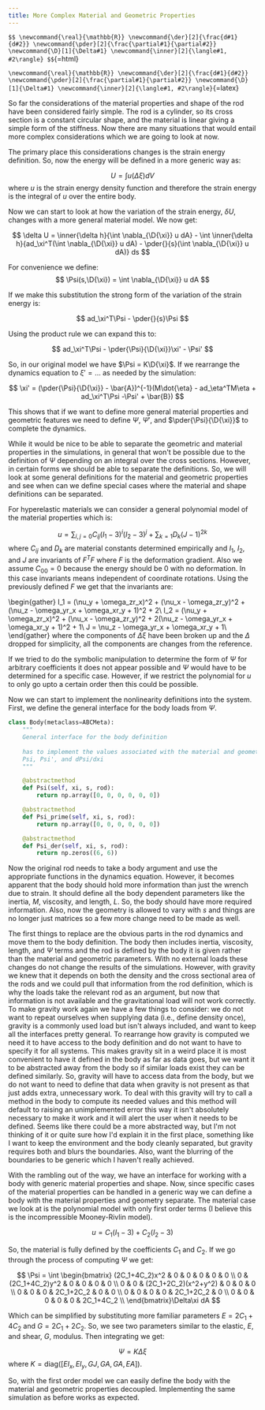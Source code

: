```yaml
---
title: More Complex Material and Geometric Properties
---
```


`$$
\newcommand{\real}{\mathbb{R}}
\newcommand{\der}[2]{\frac{d#1}{d#2}}
\newcommand{\pder}[2]{\frac{\partial#1}{\partial#2}}
\newcommand{\D}[1]{\Delta#1}
\newcommand{\inner}[2]{\langle#1, #2\rangle}
$$`{=html}

`\newcommand{\real}{\mathbb{R}}
 \newcommand{\der}[2]{\frac{d#1}{d#2}}
 \newcommand{\pder}[2]{\frac{\partial#1}{\partial#2}}
 \newcommand{\D}[1]{\Delta#1}
 \newcommand{\inner}[2]{\langle#1, #2\rangle}`{=latex}

So far the considerations of the material properties and shape of the rod have been considered fairly simple. The rod is a cylinder, so its cross section is a constant circular shape, and the material is linear giving a simple form of the stiffness. Now there are many situations that would entail more complex considerations which we are going to look at now. 

The primary place this considerations changes is the strain energy definition. So, now the energy will be defined in a more generic way as:

$$
U = \int u(\Delta\xi) dV
$$
where $u$ is the strain energy density function and therefore the strain energy is the integral of $u$ over the entire body.

Now we can start to look at how the variation of the strain energy, $\delta U$, changes with a more general material model. We now get:

$$
\delta U = \inner{\delta h}{\int \nabla_{\D{\xi}} u dA} - \int \inner{\delta h}{ad_\xi^T(\int \nabla_{\D{\xi}} u dA) - \pder{}{s}(\int \nabla_{\D{\xi}} u dA)} ds
$$

For convenience we define:
$$
\Psi(s,\D{\xi}) = \int \nabla_{\D{\xi}} u dA
$$

If we make this substitution the strong form of the variation of the strain energy is:

$$
ad_\xi^T\Psi - \pder{}{s}\Psi
$$

Using the product rule we can expand this to:

$$
ad_\xi^T\Psi - \pder{\Psi}{\D{\xi}}\xi' - \Psi'
$$

So, in our original model we have $\Psi = K\D{\xi}$. If we rearrange the dynamics equation to $\xi' = \dots$ as needed by the simulation:

$$
\xi' = (\pder{\Psi}{\D{\xi}} - \bar{A})^{-1}(M\dot{\eta} - ad_\eta^TM\eta + ad_\xi^T\Psi -\Psi' + \bar{B})
$$ 

This shows that if we want to define more general material properties and geometric features we need to define $\Psi$, $\Psi'$, and $\pder{\Psi}{\D{\xi}}$ to complete the dynamics.

While it would be nice to be able to separate the geometric and material properties in the simulations, in general that won't be possible due to the definition of $\Psi$ depending on an integral over the cross sections. However, in certain forms we should be able to separate the definitions. So, we will look at some general definitions for the material and geometric properties and see when can we define special cases where the material and shape definitions can be separated.

For hyperelastic materials we can consider a general polynomial model of the material properties which is:

$$
u = \sum_{i,j=0} C_{ij}(I_1-3)^i(I_2-3)^j + \sum_{k=1} D_k(J-1)^{2k} 
$$
where $C_{ij}$ and $D_k$ are material constants determined empirically and $I_1$, $I_2$, and $J$ are invariants of $F^TF$ where $F$ is the deformation gradient. Also we assume $C_{00} = 0$ because the energy should be 0 with no deformation. In this case invariants means independent of coordinate rotations. Using the previously defined $F$ we get that the invariants are:

\begin{gather}
I_1 = (\nu_y + \omega_zr_x)^2 + (\nu_x - \omega_zr_y)^2 + (\nu_z - \omega_yr_x + \omega_xr_y + 1)^2 + 2\\
I_2 = (\nu_y + \omega_zr_x)^2 + (\nu_x - \omega_zr_y)^2 + 2(\nu_z - \omega_yr_x + \omega_xr_y + 1)^2 + 1\\
J = \nu_z - \omega_yr_x + \omega_xr_y + 1\\
\end{gather}
where the components of $\Delta\xi$ have been broken up and the $\Delta$ dropped for simplicity, all the components are changes from the reference.

If we tried to do the symbolic manipulation to determine the form of $\Psi$ for arbitrary coefficients it does not appear possible and $\Psi$ would have to be determined for a specific case. However, if we restrict the polynomial for $u$ to only go upto a certain order then this could be possible.

Now we can start to implement the nonlinearity definitions into the system. First, we define the general interface for the body loads from $\Psi$.

```python
class Body(metaclass=ABCMeta):
    """
    General interface for the body definition
    
    has to implement the values associated with the material and geometric parameters
    Psi, Psi', and dPsi/dxi
    """

    @abstractmethod
    def Psi(self, xi, s, rod):
        return np.array([0, 0, 0, 0, 0, 0])

    @abstractmethod
    def Psi_prime(self, xi, s, rod):
        return np.array([0, 0, 0, 0, 0, 0])

    @abstractmethod
    def Psi_der(self, xi, s, rod):
        return np.zeros((6, 6))
```

Now the original rod needs to take a body argument and use the appropriate functions in the dynamics equation. However, it becomes apparent that the body should hold more information than just the wrench due to strain. It should define all the body dependent parameters like the inertia, $M$, viscosity, and length, $L$. So, the body should have more required information. Also, now the geometry is allowed to vary with $s$ and things are no longer just matrices so a few more change need to be made as well. 

The first things to replace are the obvious parts in the rod dynamics and move them to the body definition. The body then includes inertia, viscosity, length, and $\Psi$ terms and the rod is defined by the body it is given rather than the material and geometric parameters. With no external loads these changes do not change the results of the simulations. However, with gravity we knew that it depends on both the density and the cross sectional area of the rods and we could pull that information from the rod definition, which is why the loads take the relevant rod as an argument, but now that information is not available and the gravitational load will not work correctly. To make gravity work again we have a few things to consider: we do not want to repeat ourselves when supplying data (i.e., define density once), gravity is a commonly used load but isn't always included, and want to keep all the interfaces pretty general. To rearrange how gravity is computed we need it to have access to the body definition and do not want to have to specify it for all systems. This makes gravity sit in a weird place it is most convenient to have it defined in the body as far as data goes, but we want it to be abstracted away from the body so if similar loads exist they can be defined similarly. So, gravity will have to access data from the body, but we do not want to need to define that data when gravity is not present as that just adds extra, unnecessary work. To deal with this gravity will try to call a method in the body to compute its needed values and this method will default to raising an unimplemented error this way it isn't absolutely necessary to make it work and it will alert the user when it needs to be defined. Seems like there could be a more abstracted way, but I'm not thinking of it or quite sure how I'd explain it in the first place, something like I want to keep the environment and the body cleanly separated, but gravity requires both and blurs the boundaries. Also, want the blurring of the boundaries to be generic which I haven't really achieved.

With the rambling out of the way, we have an interface for working with a body with generic material properties and shape. Now, since specific cases of the material properties can be handled in a generic way we can define a body with the material properties and geometry separate. The material case we look at is the polynomial model with only first order terms (I believe this is the incompressible Mooney-Rivlin model).

$$
u = C_1(I_1-3) + C_2(I_2-3)
$$

So, the material is fully defined by the coefficients $C_1$ and $C_2$. If we go through the process of computing $\Psi$ we get:

$$
\Psi = \int \begin{bmatrix} 
                (2C_1+4C_2)x^2 & 0 & 0 & 0 & 0 & 0 \\
                0 & (2C_1+4C_2)y^2 & 0 & 0 & 0 & 0 \\
                0 & 0 & (2C_1+2C_2)(x^2+y^2) & 0 & 0 & 0 \\
                0 & 0 & 0 & 2C_1+2C_2 & 0 & 0 \\
                0 & 0 & 0 & 0 & 2C_1+2C_2 & 0 \\
                0 & 0 & 0 & 0 & 0 & 2C_1+4C_2 \\
            \end{bmatrix}\Delta\xi dA
$$

Which can be simplified by substituting more familiar parameters $E=2C_1+4C_2$ and $G=2C_1+2C_2$. So, we see two parameters similar to the elastic, $E$, and shear, $G$, modulus. Then integrating we get:

$$
\Psi = K\Delta\xi
$$
where $K=\text{diag}([EI_x,EI_y,GJ,GA,GA,EA])$.

So, with the first order model we can easily define the body with the material and geometric properties decoupled. Implementing the same simulation as before works as expected.

